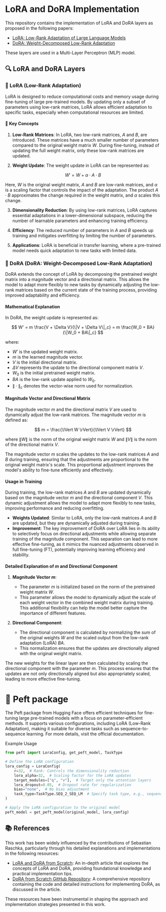 # LoRA and DoRA Implementation

This repository contains the implementation of LoRA and DoRA layers as proposed in the following papers:
- [LoRA: Low-Rank Adaptation of Large Language Models](https://arxiv.org/abs/2106.09685)
- [DoRA: Weight-Decomposed Low-Rank Adaptation](https://arxiv.org/abs/2402.09353)

These layers are used in a Multi-Layer Perceptron (MLP) model.

## 🔍 LoRA and DoRA Layers

### 🔺 LoRA (Low-Rank Adaptation)

LoRA is designed to reduce computational costs and memory usage during fine-tuning of large pre-trained models. By updating only a subset of parameters using low-rank matrices, LoRA allows efficient adaptation to specific tasks, especially when computational resources are limited.
#### 🔑 Key Concepts

1. **Low-Rank Matrices**: In LoRA, two low-rank matrices, $A$ and $B$, are introduced. These matrices have a much smaller number of parameters compared to the original weight matrix $W$. During fine-tuning, instead of updating the full weight matrix, only these low-rank matrices are updated.

2. **Weight Update**: The weight update in LoRA can be represented as:

   
$$
W' = W + \alpha \cdot A \cdot B
$$

Here, $W$ is the original weight matrix, $A$ and $B$ are low-rank matrices, and $\alpha$ is a scaling factor that controls the impact of the adaptation. The product $A \cdot B$ approximates the change required in the weight matrix, and $\alpha$ scales this change.

3. **Dimensionality Reduction**: By using low-rank matrices, LoRA captures essential adaptations in a lower-dimensional subspace, reducing the number of learnable parameters and enhancing training efficiency.

4. **Efficiency**: The reduced number of parameters in $A$ and $B$ speeds up training and mitigates overfitting by limiting the number of parameters.

5. **Applications**: LoRA is beneficial in transfer learning, where a pre-trained model needs quick adaptation to new tasks with limited data.

### 🧭 DoRA (DoRA: Weight-Decomposed Low-Rank Adaptation)

DoRA extends the concept of LoRA by decomposing the pretrained weight matrix into a magnitude vector and a directional matrix. This allows the model to adapt more flexibly to new tasks by dynamically adjusting the low-rank matrices based on the current state of the training process, providing improved adaptability and efficiency.
#### Mathematical Explanation

In DoRA, the weight update is represented as:


$$
W' = m \frac{V + \Delta V}{\|V + \Delta V\|_c} = m \frac{W_0 + BA}{\|W_0 + BA\|_c}
$$


where:
- $W'$ is the updated weight matrix.
- $m$ is the learned magnitude vector.
- $V$ is the initial directional matrix.
- $\Delta V$ represents the update to the directional component matrix $V$.
- $W_0$ is the initial pretrained weight matrix.
- $BA$ is the low-rank update applied to $W_0$.
- $\| \cdot \|_c$ denotes the vector-wise norm used for normalization.

#### Magnitude Vector and Directional Matrix

The magnitude vector $m$ and the directional matrix $V$ are used to dynamically adjust the low-rank matrices. The magnitude vector $m$ is defined as:

$$
m = \frac{\lVert W \rVert}{\lVert V \rVert}
$$

where $\lVert W \rVert$ is the norm of the original weight matrix $W$ and $\lVert V \rVert$ is the norm of the directional matrix $V$.

The magnitude vector $m$ scales the updates to the low-rank matrices $A$ and $B$ during training, ensuring that the adjustments are proportional to the original weight matrix's scale. This proportional adjustment improves the model's ability to fine-tune efficiently and effectively.

#### Usage in Training

During training, the low-rank matrices $A$ and $B$ are updated dynamically based on the magnitude vector $m$ and the directional component $V$. This dynamic adjustment allows the model to adapt more flexibly to new tasks, improving performance and reducing overfitting.

- **Weights Updated**: Similar to LoRA, only the low-rank matrices $A$ and $B$ are updated, but they are dynamically adjusted during training.
- **Improvement**: The key improvement of DoRA over LoRA lies in its ability to selectively focus on 
  directional adjustments while allowing separate training of the magnitude component. This separation can lead to 
  more effective fine-tuning, as it mimics the nuanced adjustments observed in full fine-tuning (FT), potentially improving learning efficiency and stability.

#### Detailed Explanation of $m$ and Directional Component

1. **Magnitude Vector $m$**: 
   - The parameter $m$ is initialized based on the norm of the pretrained weight matrix $W$.
   - This parameter allows the model to dynamically adjust the scale of each weight vector in the combined weight matrix during training. This additional flexibility can help the model better capture the importance of different features.

2. **Directional Component**:
   - The directional component is calculated by normalizing the sum of the original weights $W$ and the scaled output from the low-rank adaptation (LoRA) $BA$.
   - This normalization ensures that the updates are directionally aligned with the original weight matrix.

The new weights for the linear layer are then calculated by scaling the directional component with the parameter $m$. This process ensures that the updates are not only directionally aligned but also appropriately scaled, leading to more effective fine-tuning.

# 🤗 Peft package 
The Peft package from Hugging Face offers efficient techniques for fine-tuning large pre-trained models with a focus on parameter-efficient methods. It supports various configurations, including LoRA (Low-Rank Adaptation), making it suitable for diverse tasks such as sequence-to-sequence learning. For more details, visit the official documentation.

Example Usage
```python 
from peft import LoraConfig, get_peft_model, TaskType

# Define the LoRA configuration
lora_config = LoraConfig(
    r=32,  # Rank: Controls the dimensionality reduction
    lora_alpha=32,  # Scaling factor for the LoRA updates
    target_modules=["q", "v"],  # Target only the attention layers
    lora_dropout=0.05,  # Dropout rate for regularization
    bias="none",  # No bias adjustment
    task_type=TaskType.SEQ_2_SEQ_LM  # Specify task type, e.g., sequence-to-sequence for FLAN-T5
)

# Apply the LoRA configuration to the original model
peft_model = get_peft_model(original_model, lora_config)
```


## 📚 References
This work has been widely influenced by the contributions of Sebastian Raschka, particularly through his detailed explanations and implementations in the following resources:

- [LoRA and DoRA from Scratch](https://magazine.sebastianraschka.com/p/lora-and-dora-from-scratch): An in-depth article that explores the concepts of LoRA and DoRA, providing foundational knowledge and practical implementation tips.
- [DoRA from Scratch GitHub Repository](https://github.com/rasbt/dora-from-scratch): A comprehensive repository containing the code and detailed instructions for implementing DoRA, as discussed in the article.

These resources have been instrumental in shaping the approach and implementation strategies presented in this work.